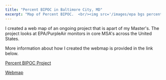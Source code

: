 ```yaml
---
title: "Percent BIPOC in Baltimore City, MD"
excerpt: "Map of Percent BIPOC.  <br/><img src='/images/epa bgs percent BIPOC.png'>"
---
```


I created a web map of an ongoing project that is apart of my Master's. The project looks at EPA/PurpleAir monitors in core MSA's across the United States.

More information about how I created the webmap is provided in the link below.  

<a href="https://Sgibson64.github.io/files/New Microsoft Word Document.pdf">Percent BIPOC Project</a>

<a href="https://Sgibson64.github.io/_portfolio/webmap/index.html">Webmap</a>
